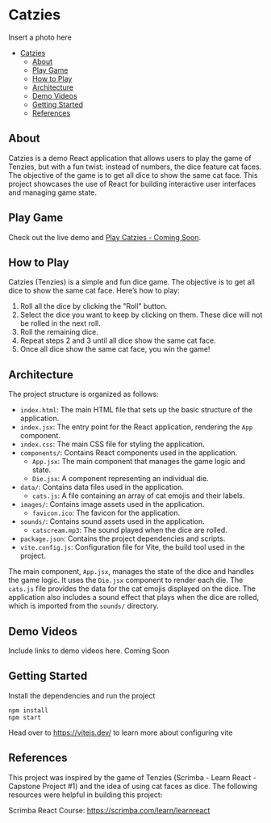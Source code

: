 # Catzies

Insert a photo here

- [Catzies](#catzies)
  - [About](#about)
  - [Play Game](#play-game)
  - [How to Play](#how-to-play)
  - [Architecture](#architecture)
  - [Demo Videos](#demo-videos)
  - [Getting Started](#getting-started)
  - [References](#references)

## About
Catzies is a demo React application that allows users to play the game of Tenzies, but with a fun twist: instead of numbers, the dice feature cat faces. The objective of the game is to get all dice to show the same cat face. This project showcases the use of React for building interactive user interfaces and managing game state.

## Play Game
Check out the live demo and [Play Catzies - Coming Soon](#).

## How to Play
Catzies (Tenzies) is a simple and fun dice game. The objective is to get all dice to show the same cat face. Here’s how to play:

1. Roll all the dice by clicking the "Roll" button.
2. Select the dice you want to keep by clicking on them. These dice will not be rolled in the next roll.
3. Roll the remaining dice.
4. Repeat steps 2 and 3 until all dice show the same cat face.
5. Once all dice show the same cat face, you win the game!

## Architecture

The project structure is organized as follows:

- `index.html`: The main HTML file that sets up the basic structure of the application.
- `index.jsx`: The entry point for the React application, rendering the `App` component.
- `index.css`: The main CSS file for styling the application.
- `components/`: Contains React components used in the application.
  - `App.jsx`: The main component that manages the game logic and state.
  - `Die.jsx`: A component representing an individual die.
- `data/`: Contains data files used in the application.
  - `cats.js`: A file containing an array of cat emojis and their labels.
- `images/`: Contains image assets used in the application.
  - `favicon.ico`: The favicon for the application.
- `sounds/`: Contains sound assets used in the application.
  - `catscream.mp3`: The sound played when the dice are rolled.
- `package.json`: Contains the project dependencies and scripts.
- `vite.config.js`: Configuration file for Vite, the build tool used in the project.

The main component, `App.jsx`, manages the state of the dice and handles the game logic. It uses the `Die.jsx` component to render each die. The `cats.js` file provides the data for the cat emojis displayed on the dice. The application also includes a sound effect that plays when the dice are rolled, which is imported from the `sounds/` directory.

## Demo Videos
Include links to demo videos here. Coming Soon

## Getting Started
Install the dependencies and run the project
```
npm install
npm start
```

Head over to https://vitejs.dev/ to learn more about configuring vite

## References
This project was inspired by the game of Tenzies (Scrimba - Learn React - Capstone Project #1) and the idea of using cat faces as dice. The following resources were helpful in building this project:

Scrimba React Course: https://scrimba.com/learn/learnreact